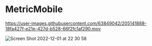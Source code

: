 # MetricMobile

https://user-images.githubusercontent.com/63849042/205141888-18fa427f-e21e-427d-b528-66f2fc1af290.mov

![Screen Shot 2022-12-01 at 22 30 58](https://user-images.githubusercontent.com/63849042/205142913-b2364b5f-0fb7-44f9-8d12-2079609e544f.png)


